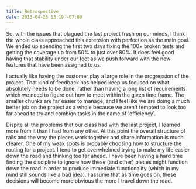 ```yaml
---
title: Retrospective
date: 2013-04-26 13:19 -07:00
---
```


So, with the issues that plagued the last project fresh on our minds, I think the whole class approached this extension with perfection as the main goal.  We ended up spending the first two days fixing the 100+ broken tests and getting the coverage up from 50% to just over 80%.  It does feel good having that stability under our feet as we push forward with the new features that have been assigned to us.

I actually like having the customer play a large role in the progression of the project.  That kind of feedback has helped keep us focused on what absolutely needs to be done, rather than having a long list of requirements which we need to figure out how to meet within the given time frame.  The smaller chunks are far easier to manage, and I feel like we are doing a much better job on the project as a whole because we aren't tempted to look too far ahead to try and combign tasks in the name of 'efficiency'.

Dispite all the problems that our class had with the last project, I learned more from it than I had from any other.  At this point the overall structure of rails and the way the pieces work together and share information is much clearer.  One of my weak spots is probably choosing how to structure the routing for a project.  I tend to get overwhelmed trying to make my life easier down the road and thinking too far ahead.  I have been having a hard time finding the discipline to ignore how these (and other) pieces might function down the road in order to produce immediate functionality (which in my mind still sounds like a bad idea).  I assume that as time goes on, these decisions will become more obvious the more I travel down the road.
